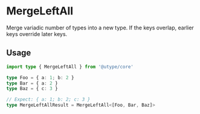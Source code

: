 
# MergeLeftAll

Merge variadic number of types into a new type. If the keys overlap, earlier keys override later keys.

## Usage

```ts
import type { MergeLeftAll } from '@utype/core'

type Foo = { a: 1; b: 2 }
type Bar = { a: 2 }
type Baz = { c: 3 }

// Expect: { a: 1; b: 2; c: 3 }
type MergeLeftAllResult = MergeLeftAll<[Foo, Bar, Baz]>
```

